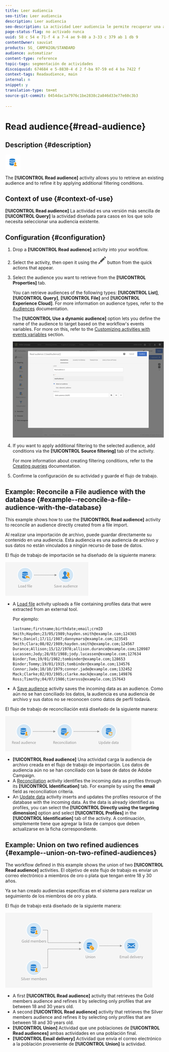```yaml
---
title: Leer audiencia
seo-title: Leer audiencia
description: Leer audiencia
seo-description: La actividad Leer audiencia le permite recuperar una audiencia existente y refinarla aplicando condiciones de filtrado adicionales.
page-status-flag: no activado nunca
uuid: 58 c 54 e 71-f 4 a 7-4 ae 9-80 a 3-33 c 379 ab 1 db 9
contentOwner: sauviat
products: SG_ CAMPAIGN/STANDARD
audience: automatizar
content-type: reference
topic-tags: segmentación de actividades
discoiquuid: 674684 e 5-8830-4 d 2 f-ba 97-59 ed 4 ba 7422 f
context-tags: Readaudience, main
internal: n
snippet: y
translation-type: tm+mt
source-git-commit: 0454dac1a7976c1be2838c2a846d33e77e60c3b3

---
```



# Read audience{#read-audience}

## Description {#description}

![](assets/prefill.png)

The **[!UICONTROL Read audience]** activity allows you to retrieve an existing audience and to refine it by applying additional filtering conditions.

## Context of use {#context-of-use}

**[!UICONTROL Read audience]** La actividad es una versión más sencilla de **[!UICONTROL Query]** la actividad diseñada para casos en los que solo necesita seleccionar una audiencia existente.

## Configuration {#configuration}

1. Drop a **[!UICONTROL Read audience]** activity into your workflow.
1. Select the activity, then open it using the ![](assets/edit_darkgrey-24px.png) button from the quick actions that appear.
1. Select the audience you want to retrieve from the **[!UICONTROL Properties]** tab.

   You can retrieve audiences of the following types: **[!UICONTROL List]**, **[!UICONTROL Query]**, **[!UICONTROL File]** and **[!UICONTROL Experience Cloud]**. For more information on audience types, refer to the [Audiences](../../audiences/using/about-audiences.md) documentation.

   The **[!UICONTROL Use a dynamic audience]** option lets you define the name of the audience to target based on the workflow's events variables. For more on this, refer to the [Customizing activities with events variables](../../automating/using/calling-a-workflow-with-external-parameters.md#customizing-activities-with-events-variables) section.

   ![](assets/readaudience_activity1.png)

1. If you want to apply additional filtering to the selected audience, add conditions via the **[!UICONTROL Source filtering]** tab of the activity.

   For more information about creating filtering conditions, refer to the [Creating queries](../../automating/using/editing-queries.md#creating-queries) documentation.

1. Confirme la configuración de su actividad y guarde el flujo de trabajo.

## Example: Reconcile a File audience with the database {#example--reconcile-a-file-audience-with-the-database}

This example shows how to use the **[!UICONTROL Read audience]** activity to reconcile an audience directly created from a file import.

Al realizar una importación de archivo, puede guardar directamente su contenido en una audiencia. Esta audiencia es una audiencia de archivo y sus datos no están vinculados a ningún recurso de base de datos.

El flujo de trabajo de importación se ha diseñado de la siguiente manera:

![](assets/readaudience_activity_example3.png)

* A [Load file](../../automating/using/load-file.md) activity uploads a file containing profiles data that were extracted from an external tool.

   Por ejemplo:

   ```
   lastname;firstname;birthdate;email;crmID
   Smith;Hayden;23/05/1989;hayden.smith@example.com;124365
   Mars;Daniel;17/11/1987;dannymars@example.com;123545
   Smith;Clara;08/02/1989;hayden.smith@example.com;124567
   Durance;Allison;15/12/1978;allison.durance@example.com;120987
   Lucassen;Jody;28/03/1988;jody.lucassen@example.com;127634
   Binder;Tom;19/01/1982;tombinder@example.com;128653
   Binder;Tommy;19/01/1915;tombinder@example.com;134576
   Connor;Jade;10/10/1979;connor.jade@example.com;132452
   Mack;Clarke;02/03/1985;clarke.mack@example.com;149876
   Ross;Timothy;04/07/1986;timross@example.com;157643
   ```

* A [Save audience](../../automating/using/save-audience.md) activity saves the incoming data as an audience. Como aún no se han conciliado los datos, la audiencia es una audiencia de archivo y sus datos no se reconocen como datos de perfil todavía.

El flujo de trabajo de reconciliación está diseñado de la siguiente manera:

![](assets/readaudience_activity_example2.png)

* **[!UICONTROL Read audience]** Una actividad carga la audiencia de archivo creada en el flujo de trabajo de importación. Los datos de audiencia aún no se han conciliado con la base de datos de Adobe Campaign.
* A [Reconciliation](../../automating/using/reconciliation.md) activity identifies the incoming data as profiles through its **[!UICONTROL Identification]** tab. For example by using the **email** field as reconciliation criteria.
* An [Update data](../../automating/using/update-data.md) activity inserts and updates the profiles resource of the database with the incoming data. As the data is already identified as profiles, you can select the **[!UICONTROL Directly using the targeting dimension]** option and select **[!UICONTROL Profiles]** in the **[!UICONTROL Identification]** tab of the activity. A continuación, simplemente tiene que agregar la lista de campos que deben actualizarse en la ficha correspondiente.

## Example: Union on two refined audiences {#example--union-on-two-refined-audiences}

The workflow defined in this example shows the union of two **[!UICONTROL Read audience]** activities. El objetivo de este flujo de trabajo es enviar un correo electrónico a miembros de oro o plata que tengan entre 18 y 30 años.

Ya se han creado audiencias específicas en el sistema para realizar un seguimiento de los miembros de oro y plata.

El flujo de trabajo está diseñado de la siguiente manera:

![](assets/readaudience_activity_example1.png)

* A first **[!UICONTROL Read audience]** activity that retrieves the Gold members audience and refines it by selecting only profiles that are between 18 and 30 years old.
* A second **[!UICONTROL Read audience]** activity that retrieves the Silver members audience and refines it by selecting only profiles that are between 18 and 30 years old.
* **[!UICONTROL Union]** Actividad que une poblaciones de **[!UICONTROL Read audiences]** ambas actividades en una población final.
* **[!UICONTROL Email delivery]** Actividad que envía el correo electrónico a la población proveniente de **[!UICONTROL Union]** la actividad.

